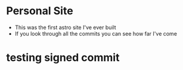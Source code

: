 # Personal Site

- This was the first astro site I've ever built
- If you look through all the commits you can see how far I've come

# testing signed commit